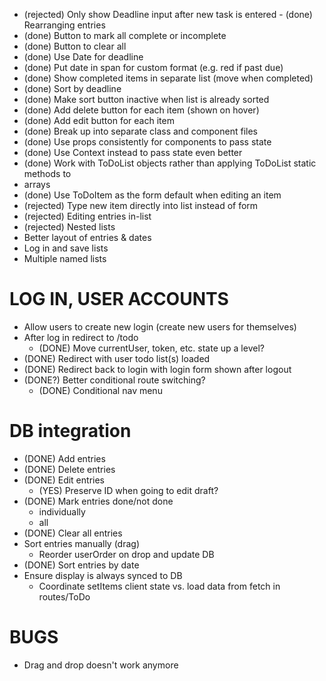 - (rejected) Only show Deadline input after new task is entered - (done) Rearranging entries
- (done) Button to mark all complete or incomplete
- (done) Button to clear all
- (done) Use Date for deadline
- (done) Put date in span for custom format (e.g. red if past due)
- (done) Show completed items in separate list (move when completed)
- (done) Sort by deadline
- (done) Make sort button inactive when list is already sorted
- (done) Add delete button for each item (shown on hover)
- (done) Add edit button for each item
- (done) Break up into separate class and component files
- (done) Use props consistently for components to pass state
- (done) Use Context instead to pass state even better
- (done) Work with ToDoList objects rather than applying ToDoList static methods to
-  arrays
- (done) Use ToDoItem as the form default when editing an item
- (rejected) Type new item directly into list instead of form
- (rejected) Editing entries in-list
- (rejected) Nested lists
- Better layout of entries & dates
- Log in and save lists
- Multiple named lists

# LOG IN, USER ACCOUNTS

- Allow users to create new login (create new users for themselves)
- After log in redirect to /todo 
    - (DONE) Move currentUser, token, etc. state up a level?
- (DONE) Redirect with user todo list(s) loaded
- (DONE) Redirect back to login with login form shown after logout
- (DONE?) Better conditional route switching?
    - (DONE) Conditional nav menu

# DB integration

- (DONE) Add entries
- (DONE) Delete entries
- (DONE) Edit entries
    - (YES) Preserve ID when going to edit draft?
- (DONE) Mark entries done/not done    
    - individually
    - all
- (DONE) Clear all entries
- Sort entries manually (drag)
    - Reorder userOrder on drop and update DB
- (DONE) Sort entries by date
- Ensure display is always synced to DB
    - Coordinate setItems client state vs. load data from fetch in routes/ToDo


# BUGS
- Drag and drop doesn't work anymore
